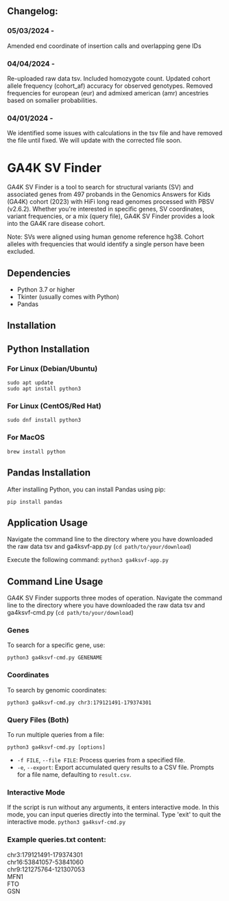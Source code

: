 
## Changelog:
### 05/03/2024 - 
Amended end coordinate of insertion calls and overlapping gene IDs
### 04/04/2024 - 
Re-uploaded raw data tsv.
Included homozygote count.
Updated cohort allele frequency (cohort_af) accuracy for observed genotypes.
Removed frequencies for european (eur) and admixed american (amr) ancestries based on somalier probabilities.
### 04/01/2024 - 
We identified some issues with calculations in the tsv file and have removed the file until fixed. We will update with the corrected file soon.

# GA4K SV Finder
GA4K SV Finder is a tool to search for structural variants (SV) and associated genes from 497 probands in the Genomics Answers for Kids (GA4K) cohort (2023) with HiFi long read genomes processed with PBSV (v2.6.2). Whether you're interested in specific genes, SV coordinates, variant frequencies, or a mix (query file), GA4K SV Finder provides a look into the GA4K rare disease cohort.

Note: SVs were aligned using human genome reference hg38. Cohort alleles with frequencies that would identify a single person have been excluded. 


## Dependencies
- Python 3.7 or higher
- Tkinter (usually comes with Python)
- Pandas

## Installation
## Python Installation
### For Linux (Debian/Ubuntu)
`sudo apt update`  
`sudo apt install python3`

### For Linux (CentOS/Red Hat)
`sudo dnf install python3`  

### For MacOS
`brew install python`  

## Pandas Installation
After installing Python, you can install Pandas using pip:  

`pip install pandas`  

## Application Usage
Navigate the command line to the directory where you have downloaded the raw data tsv and ga4ksvf-app.py (`cd path/to/your/download`)

Execute the following command:
`python3 ga4ksvf-app.py`

## Command Line Usage
GA4K SV Finder supports three modes of operation.
Navigate the command line to the directory where you have downloaded the raw data tsv and ga4ksvf-cmd.py (`cd path/to/your/download`)

### Genes
To search for a specific gene, use:  

`python3 ga4ksvf-cmd.py GENENAME`  

### Coordinates
To search by genomic coordinates:  

`python3 ga4ksvf-cmd.py chr3:179121491-179374301`  

### Query Files (Both)
To run multiple queries from a file:  

`python3 ga4ksvf-cmd.py [options]` 

- `-f FILE`, `--file FILE`: Process queries from a specified file.
- `-e`, `--export`: Export accumulated query results to a CSV file. Prompts for a file name, defaulting to `result.csv`.

### Interactive Mode

If the script is run without any arguments, it enters interactive mode. In this mode, you can input queries directly into the terminal. Type 'exit' to quit the interactive mode.
`python3 ga4ksvf-cmd.py`

### Example queries.txt content:
chr3:179121491-179374301  
chr16:53841057-53841060  
chr9:121275764-121307053  
MFN1  
FTO  
GSN  
